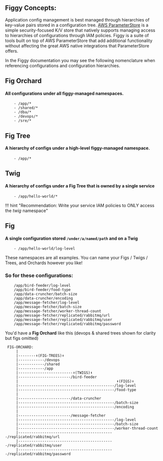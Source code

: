 
## **Figgy Concepts**:

Application config management is best managed through hierarchies of key-value pairs stored in a configuration tree. 
[AWS ParameterStore](https://docs.aws.amazon.com/systems-manager/latest/userguide/systems-manager-parameter-store/)
is a simple security-focused K/V store that natively supports managing access to hierarchies of 
configurations through IAM policies. Figgy is a suite of tools built on top of AWS ParameterStore that add
additional functionality without affecting the great AWS native integrations that ParameterStore offers.

In the Figgy documentation you may see the following nomenclature when referencing configurations and configuration 
hierarchies. 


## Fig Orchard 
#### All con**fig**urations under all figgy-managed namespaces. 
        - /app/*
        - /shared/*
        - /dba/*
        - /devops/*
        - /sre/*
            

## Fig Tree
#### A hierarchy of configs under a high-level figgy-managed namespace.
        - /app/*    
    

## Twig
#### A hierarchy of configs under a **Fig Tree** that is owned by a single service
        - /app/hello-world/*
    
!!! hint "Recommendation: Write your service IAM policies to ONLY access the *twig* namespace"
    

## Fig
#### A single con**fig**uration stored `/under/a/named/path` and on a **Twig**
        - /app/hello-world/log-level
  
These namespaces are all examples. You can name your Figs / Twigs / Trees, and Orchards however you like!

### So for these configurations:
        /app/bird-feeder/log-level
        /app/bird-feeder/food-type
        /app/data-cruncher/batch-size
        /app/data-cruncher/encoding
        /app/message-fetcher/log-level
        /app/message-fetcher/batch-size
        /app/message-fetcher/worker-thread-count
        /app/message-fetcher/replicated/rabbitmq/url
        /app/message-fetcher/replicated/rabbitmq/user
        /app/message-fetcher/replicated/rabbitmq/password


You'd have a **Fig Orchard** like this (devops & shared trees shown for clarity but figs omitted)
    
```
 FIG-ORCHARD:
     |
     |--------⬇(FIG-TREES)⬇
     |------------/devops
     |------------/shared
     |------------/app
     |-------------------------⬇(TWIGS)⬇
     |------------------------/bird-feeder
     |                                             ⬇(FIGS)⬇
     |--------------------------------------------/log-level
     |--------------------------------------------/food-type
     |
     |------------------------/data-cruncher
     |--------------------------------------------/batch-size
     |--------------------------------------------/encoding
     |
     |------------------------/message-fetcher
     |--------------------------------------------/log-level
     |--------------------------------------------/batch-size
     |--------------------------------------------/worker-thread-count
     |--------------------------------------------/replicated/rabbitmq/url
     |--------------------------------------------/replicated/rabbitmq/user
     |--------------------------------------------/replicated/rabbitmq/password

```